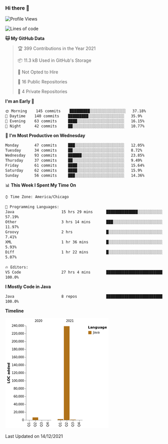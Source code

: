 ### Hi there 👋


<!--START_SECTION:waka-->
![Profile Views](http://img.shields.io/badge/Profile%20Views-0-blue)

![Lines of code](https://img.shields.io/badge/From%20Hello%20World%20I%27ve%20Written-248%20Thousand%20lines%20of%20code-blue)

**🐱 My GitHub Data** 

> 🏆 399 Contributions in the Year 2021
 > 
> 📦 11.3 kB Used in GitHub's Storage 
 > 
> 🚫 Not Opted to Hire
 > 
> 📜 16 Public Repositories 
 > 
> 🔑 4 Private Repositories  
 > 
**I'm an Early 🐤** 

```text
🌞 Morning    145 commits    █████████░░░░░░░░░░░░░░░░   37.18% 
🌆 Daytime    140 commits    █████████░░░░░░░░░░░░░░░░   35.9% 
🌃 Evening    63 commits     ████░░░░░░░░░░░░░░░░░░░░░   16.15% 
🌙 Night      42 commits     ██░░░░░░░░░░░░░░░░░░░░░░░   10.77%

```
📅 **I'm Most Productive on Wednesday** 

```text
Monday       47 commits     ███░░░░░░░░░░░░░░░░░░░░░░   12.05% 
Tuesday      34 commits     ██░░░░░░░░░░░░░░░░░░░░░░░   8.72% 
Wednesday    93 commits     ██████░░░░░░░░░░░░░░░░░░░   23.85% 
Thursday     37 commits     ██░░░░░░░░░░░░░░░░░░░░░░░   9.49% 
Friday       61 commits     ████░░░░░░░░░░░░░░░░░░░░░   15.64% 
Saturday     62 commits     ████░░░░░░░░░░░░░░░░░░░░░   15.9% 
Sunday       56 commits     ███░░░░░░░░░░░░░░░░░░░░░░   14.36%

```


📊 **This Week I Spent My Time On** 

```text
⌚︎ Time Zone: America/Chicago

💬 Programming Languages: 
Java                     15 hrs 29 mins      ██████████████░░░░░░░░░░░   57.19% 
Other                    3 hrs 14 mins       ███░░░░░░░░░░░░░░░░░░░░░░   11.97% 
Groovy                   2 hrs               █░░░░░░░░░░░░░░░░░░░░░░░░   7.41% 
XML                      1 hr 36 mins        █░░░░░░░░░░░░░░░░░░░░░░░░   5.93% 
Diff                     1 hr 22 mins        █░░░░░░░░░░░░░░░░░░░░░░░░   5.07%

🔥 Editors: 
VS Code                  27 hrs 4 mins       █████████████████████████   100.0%

```

**I Mostly Code in Java** 

```text
Java                     8 repos             █████████████████████████   100.0%

```


**Timeline**

![Chart not found](https://raw.githubusercontent.com/powercasgamer/powercasgamer/master/charts/bar_graph.png) 


 Last Updated on 14/12/2021
<!--END_SECTION:waka-->
